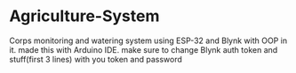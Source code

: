 # Agriculture-System
Corps monitoring and watering system using ESP-32 and Blynk with OOP in it.
made this with Arduino IDE.
make sure to change Blynk auth token and stuff(first 3 lines) with you token and password
